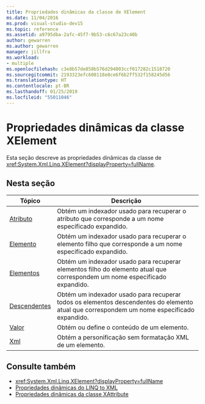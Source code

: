 ```yaml
---
title: Propriedades dinâmicas da classe de XElement
ms.date: 11/04/2016
ms.prod: visual-studio-dev15
ms.topic: reference
ms.assetid: a9795dba-2afc-45f7-9b53-c6c67a23c40b
author: gewarren
ms.author: gewarren
manager: jillfra
ms.workload:
- multiple
ms.openlocfilehash: c3e8b57de858b576d294003ccf017282c1518720
ms.sourcegitcommit: 2193323efc608118e0ce6f6b2ff532f158245d56
ms.translationtype: HT
ms.contentlocale: pt-BR
ms.lasthandoff: 01/25/2019
ms.locfileid: "55011046"
---
```

# <a name="xelement-class-dynamic-properties"></a>Propriedades dinâmicas da classe XElement

Esta seção descreve as propriedades dinâmicas da classe de <xref:System.Xml.Linq.XElement?displayProperty=fullName>.

## <a name="in-this-section"></a>Nesta seção

|Tópico|Descrição|
|-----------|-----------------|
|[Atributo](../designers/attribute-xelement-dynamic-property.md)|Obtém um indexador usado para recuperar o atributo que corresponde a um nome especificado expandido.|
|[Elemento](../designers/element-xelement-dynamic-property.md)|Obtém um indexador usado para recuperar o elemento filho que corresponde a um nome especificado expandido.|
|[Elementos](../designers/elements-xelement-dynamic-property.md)|Obtém um indexador usado para recuperar elementos filho do elemento atual que correspondem um nome especificado expandido.|
|[Descendentes](../designers/descendants-xelement-dynamic-property.md)|Obtém um indexador usado para recuperar todos os elementos descendentes do elemento atual que correspondem um nome especificado expandido.|
|[Valor](../designers/value-xelement-dynamic-property.md)|Obtém ou define o conteúdo de um elemento.|
|[Xml](../designers/xml-xelement-dynamic-property.md)|Obtém a personificação sem formatação XML de um elemento.|

## <a name="see-also"></a>Consulte também

- <xref:System.Xml.Linq.XElement?displayProperty=fullName>
- [Propriedades dinâmicas do LINQ to XML](../designers/linq-to-xml-dynamic-properties.md)
- [Propriedades dinâmicas da classe XAttribute](../designers/xattribute-class-dynamic-properties.md)